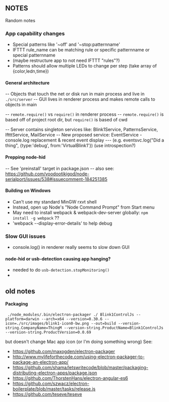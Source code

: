 
## NOTES

Random notes

### App capability changes
- Special patterns like '~off' and '~stop:patternname'
- IFTTT rule_name can be matching rule or specific patternname or special patternname
-  (maybe restructure app to not need IFTTT "rules"?)
- Patterns should allow multiple LEDs to change per step (take array of {color,ledn,time})

#### General architecture
-- Objects that touch the net or disk run in main process and live in `./src/server`
-- GUI lives in renderer process and makes remote calls to objects in main

-- `remote.require()` vs `require()` in renderer process
-- `remote.require()` is based off of project root dir, but `require()` is based of cwd

-- Server contains singleton services like: Blink1Service, PatternsService, IftttService, MailService
-- New proposed service: EventService - console.log replacement & recent event display
--- (e.g. eventsvc.log("Did a thing", {type:'debug', from:'VirtualBlink1'}) (use introspection?)

#### Prepping node-hid
-- See 'preinstall' target in package.json
-- also see: https://github.com/voodootikigod/node-serialport/issues/538#issuecomment-184251385

#### Building on Windows
- Can't use my standard MinGW rxvt shell
- Instead, open up Node's "Node Command Prompt" from Start menu
- May need to install webpack & webpack-dev-server globally: `npm install -g webpack` ??
- 'webpack --display-error-details' to help debug

### Slow GUI issues
- console.log() in renderer really seems to slow down GUI


#### node-hid or usb-detection causing app hanging?
- needed to do `usb-detection.stopMonitoring()`
-



## old notes

#### Packaging
```
 ./node_modules/.bin/electron-packager ./ Blink1ControlJs --platform=darwin --arch=x64 --version=0.30.6 --icon=./src/images/blink1-icon0-bw.png --out=build --version-string.CompanyName=ThingM --version-string.ProductName=Blink1ControlJs --version-string.ProductVersion=0.0.69
```
but doesn't change Mac app icon (or I'm doing something wrong)
See:
- https://github.com/maxogden/electron-packager
- http://www.mylifeforthecode.com/using-electron-packager-to-package-an-electron-app/
- https://github.com/shama/letswritecode/blob/master/packaging-distributing-electron-apps/package.json
- https://github.com/ThorstenHans/electron-angular-es6
- https://github.com/szwacz/electron-boilerplate/blob/master/tasks/release.js
- https://github.com/teseve/teseve
